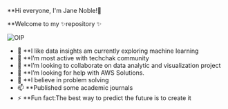  **Hi everyone, I'm Jane Noble!👋

**Welcome to my ✨repository ✨ 

![OIP](https://user-images.githubusercontent.com/118816973/211048417-a08b02cd-4544-4e64-a3b3-a2c3908281c5.jpg)


- 🔭 **I like data insights am currently exploring machine learning
- 🌱 **I’m most active with techchak community
- 👯 **I’m looking to collaborate on data analytic and visualization project
- 🤔 **I’m looking for help with AWS Solutions.
- 💬 **I believe in problem solving
- 📫 **Published some academic journals
- ⚡ **Fun fact:The best way to predict the future is to create it



